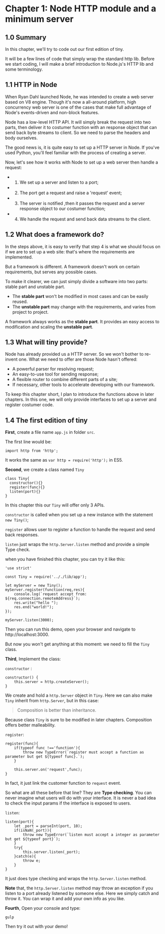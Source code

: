 # Chapter 1: Node HTTP module and a minimum server

## 1.0 Summary
In this chapter, we'll try to code out our first edition of tiny.

It will be a few lines of code that simply wrap the standard http lib.
Before we start coding, I will make a brief introduction to Node.js's HTTP lib and some terminology.

## 1.1 HTTP in Node
When Ryan Dahl launched Node, he was intended to create a web server based on V8 engine.
Though it's now a all-around platform, high concurrency web server is one of the cases that make full advantage of Node's events-driven and non-block features.

Node has a low-level HTTP API.
It will simply break the request into two parts,
then deliver it to costumer function with an response object that can send back byte streams to client.
So we need to parse the headers and body ourselves.

The good news is, it is quite easy to set up a HTTP server in Node.
If you've used Python, you'll feel familiar with the process of creating a server.

Now, let's see how it works with Node to set up a web server then handle a request:
- 1. We set up a server and listen to a port;
- 2. The port get a request and raise a 'request' event;
- 3. The server is notified ,then it passes the request and a server response object to our costumer function;
- 4. We handle the request and send back data streams to the client.

## 1.2 What does a framework do?
In the steps above, it is easy to verify that step 4 is what we should focus on if we are to set up a web site:
that's where the requirements are implemented.

But a framework is different. A framework doesn't work on certain requirements, but serves any possible cases.

To make it clearer, we can just simply divide a software into two parts: stable part and unstable part.
- The __stable part__ won't be modified in most cases and can be easily reused.
- The __unstable part__ may change with the requirements, and varies from project to project.

A framework always works as the __stable part__. It provides an easy access to modification and scaling the __unstable part__.

## 1.3 What will tiny provide?
Node has already provided us a HTTP server.
So we won't bother to re-invent one.
What we need to offer are those Node hasn't offered:
- A powerful parser for resolving request;
- An easy-to-use tool for sending response;
- A flexible router to combine different parts of a site;
- If necessary, other tools to accelerate developing with our framework.

To keep this chapter short, I plan to introduce the functions above in later chapters.
In this one, we will only provide interfaces to set up a server and register costumer code.

## 1.4 The first edition of tiny
__First__, create a file name `app.js` in folder `src`.

The first line would be:
```
import http from 'http';
```
It works the same as `var http = require('http');` in ES5.

__Second__, we create a class named `Tiny`
```
class Tiny{
  constructor(){}
  register(func){}
  listen(port){}
}
```
In this chapter this our `Tiny` will offer only 3 APIs.

`constructor` is called when you set up a new instance with the statement `new Tiny()`;

`register` allows user to register a function to handle the request and send back responses.

`listen` just wraps the `http.Server.listen` method and provide a simple Type check.


when you have finished this chapter, you can try it like this:
```
'use strict'

const Tiny = require('.././lib/app');

let myServer = new Tiny();
myServer.register(function(req,res){
    console.log(`request accept from: ${req.connection.remoteAddress}`);
    res.write("hello ");
    res.end("world!");
});

myServer.listen(3000);
```
Then you can run this demo, open your browser and navigate to http://localhost:3000.

But now you won't get anything at this moment:
we need to fill the `Tiny` class.

__Third__, Implement the class:

`constructor` :
```
constructor() {
    this.server = http.createServer();
}
```
We create and hold a `http.Server` object in `Tiny`.
Here we can also make `Tiny` inherit from `http.Server`, but in this case:
> Composition is better than inheritance.

Because class `Tiny` is sure to be modified in later chapters. Composition offers better malleability.

`register`:
```
register(func){
    if(typeof func !=='function'){
        throw new TypeError(`register must accept a function as parameter but get ${typeof func}.`);
    }

    this.server.on('request',func);
}
```
In fact, it just link the customer function to `request` event.

So what are all these before that line?
They are __Type checking__. You can never imagine what users will do with your interface. It is never a bad idea to check the input params if the interface is exposed to users.

`listen`:
```
listen(port){
    let _port = parseInt(port, 10);
    if(isNaN(_port)){
        throw new TypeError(`listen must accept a integer as parameter but get ${typeof port}`);
    }
    try{
        this.server.listen(_port);
    }catch(e){
        throw e;
    }
}
```
It just does type checking and wraps the `http.Server.listen` method.

__Note__ that, the `http.Server.listen` method may throw an exception if you listen to a port already listened by someone else.
Here we simply catch and throw it. You can wrap it and add your own info as you like.

__Fourth__, Open your console and type:
```
gulp
```

Then try it out with your demo!
